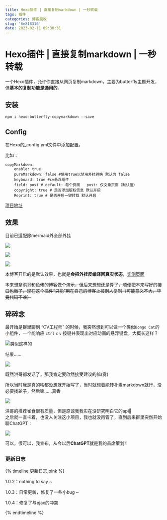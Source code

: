 ```yaml
---
title: Hexo插件 | 直接复制markdown | 一秒转载
tags: 插件
categories: 博客魔改
slug: '6e818316'
date: 2023-02-11 09:30:31
---
```

# Hexo插件 | 直接复制markdown | 一秒转载

一个Hexo插件，允许你直接从网页复制markdown，主要为butterfly主题开发，但**基本的复制功能是通用的**。

## 安装

```
npm i hexo-butterfly-copymarkdown --save
```

## Config

在Hexo的_config.yml文件中添加配置。

比如：

```
copyMarkdown:
    enable: true
    pureMarkdown: false #使用true以禁用外挂转换 默认为 false
    keyboard: true #cv悬浮组件
    field: post # default: 每个页面   post: 仅文章页面（默认值）
    copyright: true # 是否添加版权信息 默认开启
    Reprint: true # 是否开启一键转载 默认开启
```

[项目地址](https://github.com/charles-hsuz/hexo-butterfly-copymarkdown)

## 效果

目前已适配除mermaid外全部外挂

![](https://picbed-1304952903.cos.ap-beijing.myqcloud.com/pic/steve202302111032837.gif)

![](https://picbed-1304952903.cos.ap-beijing.myqcloud.com/pic/steve202302111032501.gif)

![](https://picbed-1304952903.cos.ap-beijing.myqcloud.com/pic/steve202302111033577.gif)


本博客开启的是默认效果，也就是**会把外挂反编译回真实状态**，[实测页面](/posts/d87f7e0c.html)

~~本来想拿洪哥和鱼佬的博客做个演示，但后来想想还是算了，顺便把本来写好的接口也撤了，现在这个插件“只能”用在自己的博客上被别人复制（可能意义不大，毕竟代码不难）~~

## 碎碎念

最开始是群里聊到 “CV工程师” 的时候，我突然想到可以做一个类似`Bongo Cat`的小组件，一个能响应 `ctrl` `c` `v` 按键并表现出对应动画的悬浮键盘，大概长这样？

![类似这样的](https://picbed-1304952903.cos.ap-beijing.myqcloud.com/pic/steve202302110936582.png)

结果……

![](https://picbed-1304952903.cos.ap-beijing.myqcloud.com/pic/steve202302110938757.png)

既然洪哥都发话了，那我肯定要欣然接受建议的嘛(雾)

所以当时我是真的啥都没想就开始写了，当时就想着能转朴素markdown就行，没必要找轮子，然后嘛……真香

![](https://picbed-1304952903.cos.ap-beijing.myqcloud.com/pic/steve202302110942907.png)

洪哥的推荐雀食很有质量，但是原谅我我实在没研究明白它的api🧐  
之后就一直卡着，也没人关注这小项目，我也就没再管了，直到后来群里突然开始聊ChatGPT：

![](https://picbed-1304952903.cos.ap-beijing.myqcloud.com/pic/steve202302110949230.png)

可以，很可以，我宣布，从今以后**ChatGPT**就是我的首席策划🃏

### 更新日志

{% timeline 更新日志,pink %}
<!-- timeline 23.02.10 -->
1.0.2：nothing to say ~
<!-- endtimeline -->
<!-- timeline 23.02.11 -->
1.0.3：日常更新，修复了一些小bug ~
<!-- endtimeline -->
<!-- timeline 23.02.11 -->
1.0.4：修复了与pjax的冲突
<!-- endtimeline -->
{% endtimeline %}